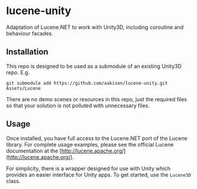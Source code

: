 # lucene-unity
Adaptation of Lucene.NET to work with Unity3D, including coroutine and behaviour facades.

## Installation
This repo is designed to be used as a submodule of an existing Unity3D repo.  E.g.

```git submodule add https://github.com/aakison/lucene-unity.git Assets/Lucene```

There are no demo scenes or resources in this repo, just the required files so that your solution is not polluted with unnecessary files.

## Usage

Once installed, you have full access to the Lucene.NET port of the Lucene library.
For complete usage examples, please see the official Lucene documentation at the [http://lucene.apache.org/](http://lucene.apache.org/).

For simplicity, there is a wrapper designed for use with Unity which provides an easier interface for Unity apps.
To get started, use the `Lucene3D` class.

